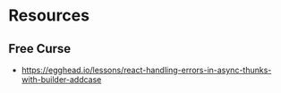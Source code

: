 # Resources 


## Free Curse
- https://egghead.io/lessons/react-handling-errors-in-async-thunks-with-builder-addcase
